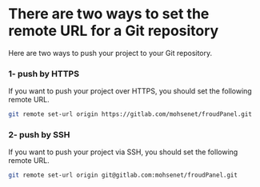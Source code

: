 # There are two ways to set the remote URL for a Git repository

Here are two ways to push your project to your Git repository.

### 1- push by HTTPS
If you want to push your project over HTTPS, you should set the following remote URL.
```bash
git remote set-url origin https://gitlab.com/mohsenet/froudPanel.git
```
### 2- push by SSH
If you want to push your project via SSH, you should set the following remote URL.
```bash
git remote set-url origin git@gitlab.com:mohsenet/froudPanel.git
```